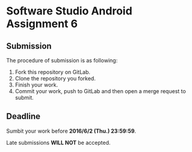 # Software Studio Android Assignment 6

## Submission

The procedure of submission is as following:

1. Fork this repository on GitLab.
2. Clone the repository you forked.
3. Finish your work.
4. Commit your work, push to GitLab and then open a merge request to submit.

## Deadline

Sumbit your work before **2016/6/2 (Thu.) 23:59:59**.

Late submissions **WILL NOT** be accepted.

